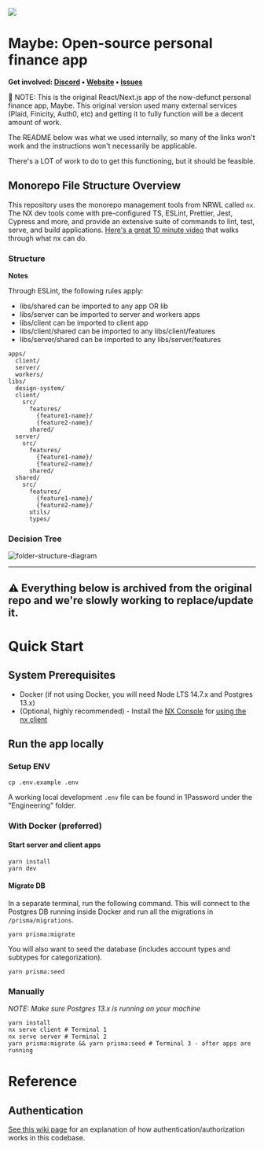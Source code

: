 ![](https://github.com/maybe-finance/maybe/assets/35243/79d97b31-7fad-4031-9e83-5005bc1d7fd0)

# Maybe: Open-source personal finance app

<b>Get involved: [Discord](https://discord.gg/xfysSaSsfN) • [Website](https://maybe.co) • [Issues](https://github.com/maybe-finance/maybe/issues)</b>

🚨 NOTE: This is the original React/Next.js app of the now-defunct personal finance app, Maybe. This original version used many external services (Plaid, Finicity, Auth0, etc) and getting it to fully function will be a decent amount of work.

The README below was what we used internally, so many of the links won't work and the instructions won't necessarily be applicable.

There's a LOT of work to do to get this functioning, but it should be feasible.

## Monorepo File Structure Overview

This repository uses the monorepo management tools from NRWL called `nx`. The NX dev tools come with pre-configured TS, ESLint, Prettier, Jest, Cypress and more, and provide an extensive suite of commands to lint, test, serve, and build applications. [Here's a great 10 minute video](https://nx.dev/l/r/getting-started/intro#10-minute-nx-overview) that walks through what nx can do.

### Structure

**Notes**

Through ESLint, the following rules apply:

- libs/shared can be imported to any app OR lib
- libs/server can be imported to server and workers apps
- libs/client can be imported to client app
- libs/client/shared can be imported to any libs/client/features
- libs/server/shared can be imported to any libs/server/features

```
apps/
  client/
  server/
  workers/
libs/
  design-system/
  client/
    src/
      features/
        {feature1-name}/
        {feature2-name}/
      shared/
  server/
    src/
      features/
        {feature1-name}/
        {feature2-name}/
      shared/
  shared/
    src/
      features/
        {feature1-name}/
        {feature2-name}/
      utils/
      types/
```

### Decision Tree

![folder-structure-diagram](https://github.com/maybe-finance/maybe/assets/35243/fbe702b0-a6a7-41b1-a677-80ff7fe7f656)


----

## ⚠️ Everything below is archived from the original repo and we're slowly working to replace/update it. 

# Quick Start

## System Prerequisites

-   Docker (if not using Docker, you will need Node LTS 14.7.x and Postgres 13.x)
-   (Optional, highly recommended) - Install the [NX Console](https://marketplace.visualstudio.com/items?itemName=nrwl.angular-console) for [using the nx client](#nrwl-nx-overview)

## Run the app locally

### Setup ENV

```
cp .env.example .env
```

A working local development `.env` file can be found in 1Password under the "Engineering" folder.

### With Docker (preferred)

#### Start server and client apps

```
yarn install
yarn dev
```

#### Migrate DB

In a separate terminal, run the following command. This will connect to the Postgres DB running inside Docker and run all the migrations in `/prisma/migrations`.

```
yarn prisma:migrate
```

You will also want to seed the database (includes account types and subtypes for categorization).

```
yarn prisma:seed
```

### Manually

_NOTE: Make sure Postgres 13.x is running on your machine_

```
yarn install
nx serve client # Terminal 1
nx serve server # Terminal 2
yarn prisma:migrate && yarn prisma:seed # Terminal 3 - after apps are running
```

# Reference

## Authentication

[See this wiki page](https://github.com/maybe-finance/maybe/wiki/Auth0) for an explanation of how authentication/authorization works in this codebase.
